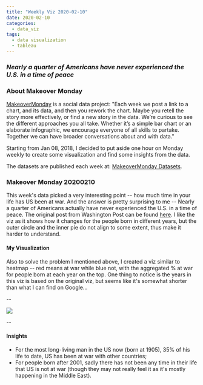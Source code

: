 ```yaml
---
title: "Weekly Viz 2020-02-10"
date: 2020-02-10
categories:
  - data_viz
tags:
  - data visualization
  - tableau
---
```


### *Nearly a quarter of Americans have never experienced the U.S. in a time of peace*


### About Makeover Monday

[MakeoverMonday](http://www.makeovermonday.co.uk/) is a social data project:
"Each week we post a link to a chart, and its data, and then you rework the chart.
Maybe you retell the story more effectively, or find a new story in the data.
We’re curious to see the different approaches you all take. Whether it’s a simple bar chart or an elaborate infographic, we encourage everyone of all skills to partake.
Together we can have broader conversations about and with data."

Starting from Jan 08, 2018, I decided to put aside one hour on Monday weekly to create some visualization and find some insights from the data.

The datasets are published each week at: [MakeoverMonday Datasets](http://www.makeovermonday.co.uk/data/).

### Makeover Monday 20200210

This week's data picked a very interesting point -- how much time in your life has US been at war. And the answer is pretty surprising to me -- Nearly a quarter of Americans actually have never experienced the U.S. in a time of peace. The original post from Washington Post can be found [here](https://www.washingtonpost.com/politics/2020/01/08/nearly-quarter-americans-have-never-experienced-us-time-peace/). I like the viz as it shows how it changes for the people born in different years, but the outer circle and the inner pie do not align to some extent, thus make it harder to understand.  

#### My Visualization

Also to solve the problem I mentioned above, I created a viz similar to heatmap -- red means at war while blue not, with the aggregated % at war for people born at each year on the top. One thing to notice is the years in this viz is based on the original viz, but seems like it's somewhat shorter than what I can find on Google...  

--  

<div class='tableauPlaceholder' id='viz1581391846516' style='position: relative'>
<noscript><a href='#'>
  <img alt=' ' src='https:&#47;&#47;public.tableau.com&#47;static&#47;images&#47;Ma&#47;MakeOverMonday2020210HowmuchofyourlifetheUShasbeenatwar&#47;USatWar&#47;1_rss.png' style='border: none' />
</a></noscript>
<object class='tableauViz'  style='display:none;'>
  <param name='host_url' value='https%3A%2F%2Fpublic.tableau.com%2F' />
  <param name='embed_code_version' value='3' />
  <param name='site_root' value='' />
  <param name='name' value='MakeOverMonday2020210HowmuchofyourlifetheUShasbeenatwar&#47;USatWar' />
  <param name='tabs' value='no' />
  <param name='toolbar' value='yes' />
  <param name='static_image' value='https:&#47;&#47;public.tableau.com&#47;static&#47;images&#47;Ma&#47;MakeOverMonday2020210HowmuchofyourlifetheUShasbeenatwar&#47;USatWar&#47;1.png' />
  <param name='animate_transition' value='yes' />
  <param name='display_static_image' value='yes' />
  <param name='display_spinner' value='yes' />
  <param name='display_overlay' value='yes' />
  <param name='display_count' value='yes' />
</object></div>             
<script type='text/javascript'>     
  var divElement = document.getElementById('viz1581391846516');   
  var vizElement = divElement.getElementsByTagName('object')[0];   
  if ( divElement.offsetWidth > 800 ) { vizElement.style.width='1000px';vizElement.style.height='827px';} else if ( divElement.offsetWidth > 500 ) { vizElement.style.width='1000px';vizElement.style.height='827px';} else { vizElement.style.width='100%';vizElement.style.height='727px';}     
  var scriptElement = document.createElement('script');            
  scriptElement.src = 'https://public.tableau.com/javascripts/api/viz_v1.js';      
  vizElement.parentNode.insertBefore(scriptElement, vizElement);             
</script>
  
  
--  

#### Insights
* For the most long-living man in the US now (born at 1905), 35% of his life to date, US has been at war with other countries;  
* For people born after 2001, sadly there has not been any time in their life that US is not at war (though they may not really feel it as it's mostly happening in the Middle East).  

